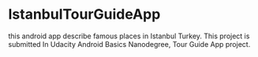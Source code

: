 # IstanbulTourGuideApp
this android app describe famous places in Istanbul Turkey. This project is submitted In Udacity Android Basics Nanodegree, Tour Guide App project. 
